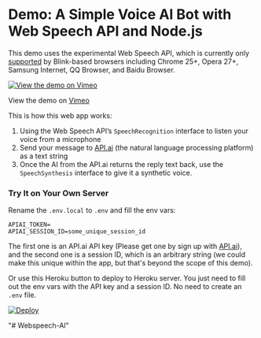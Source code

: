 # Demo: A Simple Voice AI Bot with Web Speech API and Node.js

This demo uses the experimental Web Speech API, which is currently only [supported](http://caniuse.com/#search=speech) by Blink-based browsers including Chrome 25+, Opera 27+, Samsung Internet, QQ Browser, and Baidu Browser.

[![View the demo on Vimeo](https://i.vimeocdn.com/video/633160262_480x297.jpg)](https://vimeo.com/215612852)

View the demo on [Vimeo](https://vimeo.com/215612852/)



This is how this web app works:

1. Using the Web Speech API’s `SpeechRecognition` interface to listen your voice from a microphone
2. Send your message to [API.ai](https://api.ai) (the natural language processing platform) as a text string
3. Once the AI from the API.ai returns the reply text back, use the `SpeechSynthesis` interface to give it a synthetic voice.




### Try It on Your Own Server

Rename the `.env.local` to `.env` and fill the env vars:

```
APIAI_TOKEN=
APIAI_SESSION_ID=some_unique_session_id
```

The first one is an API.ai API key (Please get one by sign up with [API.ai](https://api.ai)), and the second one is a session ID, which is an arbitrary string (we could make this unique within the app, but that's beyond the scope of this demo).

Or use this Heroku button to deploy to Heroku server. You just need to fill out the env vars with the API key and a session ID. No need to create an `.env` file.

[![Deploy](https://www.herokucdn.com/deploy/button.svg)](https://heroku.com/deploy?template=https://github.com/girliemac/web-speech-ai)



"# Webspeech-AI" 
